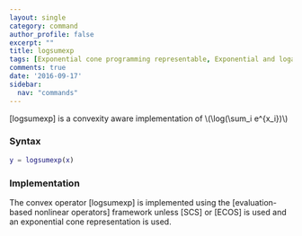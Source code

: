 ```yaml
---
layout: single
category: command
author_profile: false
excerpt: ""
title: logsumexp
tags: [Exponential cone programming representable, Exponential and logarithmic functions]
comments: true
date: '2016-09-17'
sidebar:
  nav: "commands"
---
```


[logsumexp] is a convexity aware implementation of \\(\log(\sum_i e^{x_i})\\)

### Syntax

````matlab
y = logsumexp(x)
````

### Implementation

The convex operator [logsumexp] is implemented using the [evaluation-based nonlinear operators] framework unless [SCS] or [ECOS]  is used and an exponential cone representation is used.
